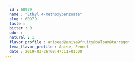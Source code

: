 ```yaml
---
  id : 60979
  name : "Ethyl 4-methoxybenzoate"
  slug : 60979
  taste : 
  bitter : 0
  odor : 
  natural : 1
  flavor_profile : aniseed@anise@fruity@balsam@tarragon
  fema_flavor_profile : Anise, Fennel
  date : 2019-03-26T08:47:11+01:00
---
```



